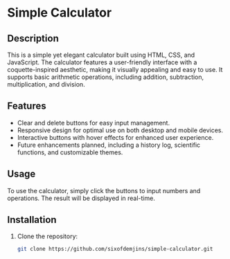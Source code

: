 # Simple Calculator

## Description
This is a simple yet elegant calculator built using HTML, CSS, and JavaScript. The calculator features a user-friendly interface with a coquette-inspired aesthetic, making it visually appealing and easy to use. It supports basic arithmetic operations, including addition, subtraction, multiplication, and division.

## Features
- Clear and delete buttons for easy input management.
- Responsive design for optimal use on both desktop and mobile devices.
- Interactive buttons with hover effects for enhanced user experience.
- Future enhancements planned, including a history log, scientific functions, and customizable themes.

## Usage
To use the calculator, simply click the buttons to input numbers and operations. The result will be displayed in real-time.

## Installation
1. Clone the repository:
   ```bash
   git clone https://github.com/sixofdemjins/simple-calculator.git

